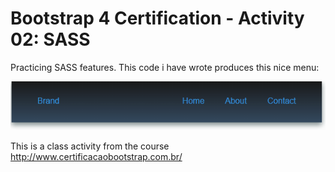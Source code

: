 # Bootstrap 4 Certification - Activity 02: SASS
Practicing SASS features. This code i have wrote produces this nice menu:

![Animated GIF showing the resulting Menu](https://github.com/leandro-almeida/bootstrap4-class02-sass/blob/master/bootstrap4-class02-sass.gif "Menu Made with SASS & CSS3")

This is a class activity from the course http://www.certificacaobootstrap.com.br/
